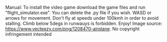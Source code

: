 Manual: To install the video game download the game files and run "flight_simulator.exe". You can delete the .py file if you wish. WASD or arrows for movement. Don't fly at speeds under 100kmh in order to avoid stalling. Climb below 5degs in runwauys is forbidden. Enjoy! 
Image source: https://www.vecteezy.com/png/1208470-airplane. No copyright infringement intended